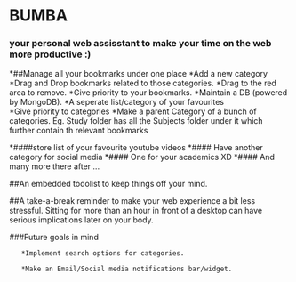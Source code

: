 # BUMBA
### your personal web assisstant to make your time on the web more productive :)

*##Manage all your bookmarks under one place
  *Add a new category
    *Drag and Drop bookmarks related to those categories. 
    *Drag to the red area to remove.
    *Give priority to your bookmarks.
    *Maintain a DB (powered by MongoDB).
    *A seperate list/category of your favourites  
  *Give priority to categories
  *Make a parent Category of a bunch of categories. Eg. Study folder has all the Subjects folder under it which further contain th relevant bookmarks
 
 
   *####store list of your favourite youtube videos 
   *#### Have another category for social media
   *#### One for your academics  XD
   *#### And many more there after ...

    
    
  ##An embedded todolist to keep things off your mind.
  
  ##A take-a-break reminder to make your web experience a bit less stressful. Sitting for more than an  hour in front of a desktop can have serious implications later on your body.
  
  ###Future goals in mind
  
       *Implement search options for categories.

       *Make an Email/Social media notifications bar/widget.
